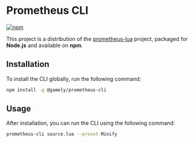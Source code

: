 # Prometheus CLI

[![npm](https://img.shields.io/npm/dy/@gamely/prometheus-cli?logo=npm&logoColor=fff&label=npm%20downloads)](https://www.npmjs.com/package/@gamely/prometheus-cli)

This project is a distribution of the [prometheus-lua](https://github.com/prometheus-lua/Prometheus) project, packaged for **Node.js** and available on **npm**.

## Installation

To install the CLI globally, run the following command:

```bash
npm install -g @gamely/prometheus-cli
```

## Usage

After installation, you can run the CLI using the following command:

```bash
prometheus-cli source.lua --preset Minify
```
